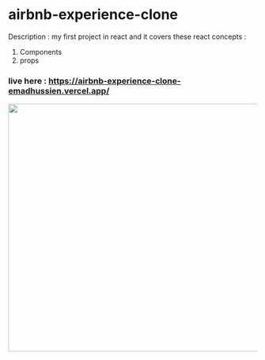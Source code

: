 # airbnb-experience-clone

Description : my first project in react and it covers these react concepts :
1. Components
2. props

### live here : https://airbnb-experience-clone-emadhussien.vercel.app/

<img src = "https://user-images.githubusercontent.com/31719363/166428450-814412d2-0ad6-4107-b4c7-7555fd9d6c90.png" width = 600px; height = 500px />





